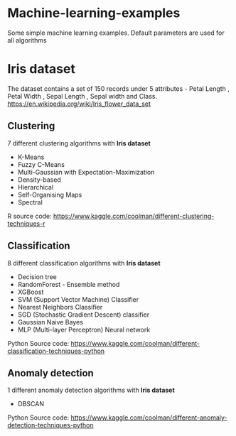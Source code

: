 # Machine-learning-examples

Some simple machine learning examples. 
Default parameters are used for all algorithms



# Iris dataset

The dataset contains a set of 150 records under 5 attributes - Petal Length , Petal Width , Sepal Length , Sepal width and Class. https://en.wikipedia.org/wiki/Iris_flower_data_set


## Clustering

7 different clustering algorithms with **Iris dataset**

* K-Means
* Fuzzy C-Means
* Multi-Gaussian with Expectation-Maximization
* Density-based 
* Hierarchical 
* Self-Organising Maps 
* Spectral

R source code: https://www.kaggle.com/coolman/different-clustering-techniques-r

## Classification

8 different classification algorithms with **Iris dataset**

* Decision tree
* RandomForest - Ensemble method
* XGBoost
* SVM (Support Vector Machine) Classifier
* Nearest Neighbors Classifier
* SGD (Stochastic Gradient Descent) classifier 
* Gaussian Naive Bayes
* MLP (Multi-layer Perceptron) Neural network

Python Source code: https://www.kaggle.com/coolman/different-classification-techniques-python

## Anomaly detection

1 different anomaly detection algorithms with **Iris dataset**

* DBSCAN

Python Source code: https://www.kaggle.com/coolman/different-anomaly-detection-techniques-python


